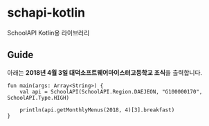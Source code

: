 # schapi-kotlin
SchoolAPI Kotlin용 라이브러리

## Guide
아래는 **2018년 4월 3일 대덕소프트웨어마이스터고등학교 조식**을 출력합니다.

```
fun main(args: Array<String>) {
    val api = SchoolAPI(SchoolAPI.Region.DAEJEON, "G100000170", SchoolAPI.Type.HIGH)

    println(api.getMonthlyMenus(2018, 4)[3].breakfast)
}
```